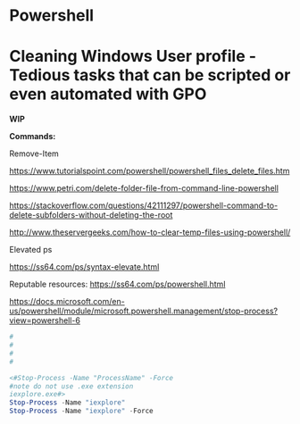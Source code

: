 # Powershell
# Cleaning Windows User profile - Tedious tasks that can be scripted or even automated with GPO

**WIP**

**Commands:**

Remove-Item

https://www.tutorialspoint.com/powershell/powershell_files_delete_files.htm

https://www.petri.com/delete-folder-file-from-command-line-powershell

https://stackoverflow.com/questions/42111297/powershell-command-to-delete-subfolders-without-deleting-the-root

http://www.theservergeeks.com/how-to-clear-temp-files-using-powershell/

Elevated ps

https://ss64.com/ps/syntax-elevate.html

Reputable resources:
https://ss64.com/ps/powershell.html

https://docs.microsoft.com/en-us/powershell/module/microsoft.powershell.management/stop-process?view=powershell-6

```powershell
#
#
#
#

<#Stop-Process -Name "ProcessName" -Force
#note do not use .exe extension
iexplore.exe#>
Stop-Process -Name "iexplore" 
Stop-Process -Name "iexplore" -Force
```



